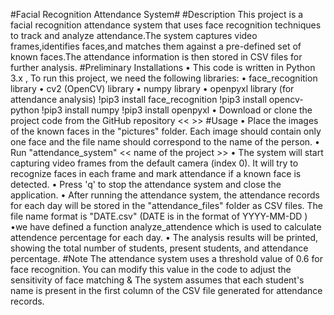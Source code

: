 #Facial Recognition Attendance System#
#Description 
This project is a facial recognition attendance system that uses face recognition techniques to track and analyze attendance.The system captures video frames,identifies faces,and matches them against a pre-defined set of known faces.The attendance information is then stored in CSV files for further analysis.
#Preliminary Installations
• This code is written in Python 3.x , To run this project, we need the following libraries:
• face_recognition library
• cv2 (OpenCV) library
• numpy library
• openpyxl library (for attendance analysis)
!pip3 install face_recognition
!pip3 install opencv-python
!pip3 install numpy 
!pip3 install openpyxl
• Download or clone the project code from the GitHub repository << >>
#Usage
• Place the images of the known faces in the "pictures" folder. Each image should contain
only one face and the file name should correspond to the name of the person.
• Run "attendance_system" << name of the project >>
• The system will start capturing video frames from the default camera (index 0). It will try
to recognize faces in each frame and mark attendance if a known face is detected.
• Press 'q' to stop the attendance system and close the application.
• After running the attendance system, the attendance records for each day will be stored in
the "attendance_files" folder as CSV files. The file name format is "DATE.csv" (DATE is
in the format of YYYY-MM-DD )
•we have defined a function analyze_attendence which is used to calculate attendence percentage for each day.
• The analysis results will be printed, showing the total number of students, present
students, and attendance percentage.
#Note
The attendance system uses a threshold value of 0.6 for face recognition. You can modify this
value in the code to adjust the sensitivity of face matching & The system assumes that each
student's name is present in the first column of the CSV file generated for attendance records.




